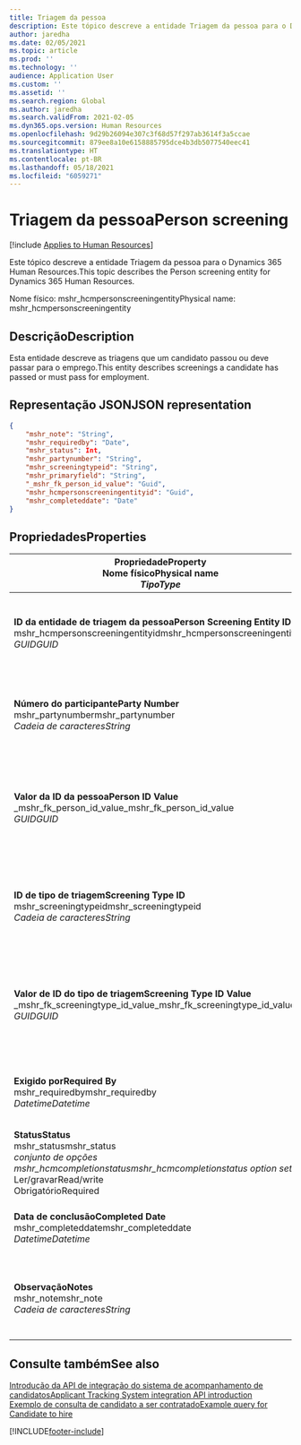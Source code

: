```yaml
---
title: Triagem da pessoa
description: Este tópico descreve a entidade Triagem da pessoa para o Dynamics 365 Human Resources.
author: jaredha
ms.date: 02/05/2021
ms.topic: article
ms.prod: ''
ms.technology: ''
audience: Application User
ms.custom: ''
ms.assetid: ''
ms.search.region: Global
ms.author: jaredha
ms.search.validFrom: 2021-02-05
ms.dyn365.ops.version: Human Resources
ms.openlocfilehash: 9d29b26094e307c3f68d57f297ab3614f3a5ccae
ms.sourcegitcommit: 879ee8a10e6158885795dce4b3db5077540eec41
ms.translationtype: HT
ms.contentlocale: pt-BR
ms.lasthandoff: 05/18/2021
ms.locfileid: "6059271"
---
```

# <a name="person-screening"></a><span data-ttu-id="01fbf-103">Triagem da pessoa</span><span class="sxs-lookup"><span data-stu-id="01fbf-103">Person screening</span></span>

[!include [Applies to Human Resources](../includes/applies-to-hr.md)]

<span data-ttu-id="01fbf-104">Este tópico descreve a entidade Triagem da pessoa para o Dynamics 365 Human Resources.</span><span class="sxs-lookup"><span data-stu-id="01fbf-104">This topic describes the Person screening entity for Dynamics 365 Human Resources.</span></span>

<span data-ttu-id="01fbf-105">Nome físico: mshr_hcmpersonscreeningentity</span><span class="sxs-lookup"><span data-stu-id="01fbf-105">Physical name: mshr_hcmpersonscreeningentity</span></span>

## <a name="description"></a><span data-ttu-id="01fbf-106">Descrição</span><span class="sxs-lookup"><span data-stu-id="01fbf-106">Description</span></span>

<span data-ttu-id="01fbf-107">Esta entidade descreve as triagens que um candidato passou ou deve passar para o emprego.</span><span class="sxs-lookup"><span data-stu-id="01fbf-107">This entity describes screenings a candidate has passed or must pass for employment.</span></span>

## <a name="json-representation"></a><span data-ttu-id="01fbf-108">Representação JSON</span><span class="sxs-lookup"><span data-stu-id="01fbf-108">JSON representation</span></span>

```json
{
    "mshr_note": "String",
    "mshr_requiredby": "Date",
    "mshr_status": Int,
    "mshr_partynumber": "String",
    "mshr_screeningtypeid": "String",
    "mshr_primaryfield": "String",
    "_mshr_fk_person_id_value": "Guid",
    "mshr_hcmpersonscreeningentityid": "Guid",
    "mshr_completeddate": "Date"
}
```

## <a name="properties"></a><span data-ttu-id="01fbf-109">Propriedades</span><span class="sxs-lookup"><span data-stu-id="01fbf-109">Properties</span></span>

| <span data-ttu-id="01fbf-110">Propriedade</span><span class="sxs-lookup"><span data-stu-id="01fbf-110">Property</span></span><br><span data-ttu-id="01fbf-111">**Nome físico**</span><span class="sxs-lookup"><span data-stu-id="01fbf-111">**Physical name**</span></span><br><span data-ttu-id="01fbf-112">**_Tipo_**</span><span class="sxs-lookup"><span data-stu-id="01fbf-112">**_Type_**</span></span> | <span data-ttu-id="01fbf-113">Uso</span><span class="sxs-lookup"><span data-stu-id="01fbf-113">Use</span></span> | <span data-ttu-id="01fbf-114">Descrição</span><span class="sxs-lookup"><span data-stu-id="01fbf-114">Description</span></span> |
| --- | --- | --- |
| <span data-ttu-id="01fbf-115">**ID da entidade de triagem da pessoa**</span><span class="sxs-lookup"><span data-stu-id="01fbf-115">**Person Screening Entity ID**</span></span><br><span data-ttu-id="01fbf-116">mshr_hcmpersonscreeningentityid</span><span class="sxs-lookup"><span data-stu-id="01fbf-116">mshr_hcmpersonscreeningentityid</span></span><br><span data-ttu-id="01fbf-117">*GUID*</span><span class="sxs-lookup"><span data-stu-id="01fbf-117">*GUID*</span></span> | <span data-ttu-id="01fbf-118">Somente leitura</span><span class="sxs-lookup"><span data-stu-id="01fbf-118">Read-only</span></span><br><span data-ttu-id="01fbf-119">Obrigatório</span><span class="sxs-lookup"><span data-stu-id="01fbf-119">Required</span></span><br><span data-ttu-id="01fbf-120">Gerado pelo sistema</span><span class="sxs-lookup"><span data-stu-id="01fbf-120">System-generated</span></span> | <span data-ttu-id="01fbf-121">Identificador principal exclusivo do registro de triagem da pessoa.</span><span class="sxs-lookup"><span data-stu-id="01fbf-121">Unique primary identifier for the person screening record.</span></span> |
| <span data-ttu-id="01fbf-122">**Número do participante**</span><span class="sxs-lookup"><span data-stu-id="01fbf-122">**Party Number**</span></span><br><span data-ttu-id="01fbf-123">mshr_partynumber</span><span class="sxs-lookup"><span data-stu-id="01fbf-123">mshr_partynumber</span></span><br><span data-ttu-id="01fbf-124">*Cadeia de caracteres*</span><span class="sxs-lookup"><span data-stu-id="01fbf-124">*String*</span></span> | <span data-ttu-id="01fbf-125">Ler/gravar</span><span class="sxs-lookup"><span data-stu-id="01fbf-125">Read/write</span></span><br><span data-ttu-id="01fbf-126">Obrigatório</span><span class="sxs-lookup"><span data-stu-id="01fbf-126">Required</span></span> | <span data-ttu-id="01fbf-127">O número do participante (pessoa) associado ao candidato.</span><span class="sxs-lookup"><span data-stu-id="01fbf-127">The party (person) number associated with the candidate.</span></span> |
| <span data-ttu-id="01fbf-128">**Valor da ID da pessoa**</span><span class="sxs-lookup"><span data-stu-id="01fbf-128">**Person ID Value**</span></span><br><span data-ttu-id="01fbf-129">_mshr_fk_person_id_value</span><span class="sxs-lookup"><span data-stu-id="01fbf-129">_mshr_fk_person_id_value</span></span><br><span data-ttu-id="01fbf-130">*GUID*</span><span class="sxs-lookup"><span data-stu-id="01fbf-130">*GUID*</span></span> | <span data-ttu-id="01fbf-131">Somente leitura</span><span class="sxs-lookup"><span data-stu-id="01fbf-131">Read-only</span></span><br><span data-ttu-id="01fbf-132">Obrigatório</span><span class="sxs-lookup"><span data-stu-id="01fbf-132">Required</span></span><br><span data-ttu-id="01fbf-133">Chave estrangeira: mshr_dirpersonentityid de mshr_dirpersonentity</span><span class="sxs-lookup"><span data-stu-id="01fbf-133">Foreign key: mshr_dirpersonentityid of mshr_dirpersonentity</span></span> | <span data-ttu-id="01fbf-134">O identificador gerado pelo sistema do registro da entidade de participante (pessoa).</span><span class="sxs-lookup"><span data-stu-id="01fbf-134">The system-generated identifier of the party (person) entity record.</span></span> |
| <span data-ttu-id="01fbf-135">**ID de tipo de triagem**</span><span class="sxs-lookup"><span data-stu-id="01fbf-135">**Screening Type ID**</span></span><br><span data-ttu-id="01fbf-136">mshr_screeningtypeid</span><span class="sxs-lookup"><span data-stu-id="01fbf-136">mshr_screeningtypeid</span></span><br><span data-ttu-id="01fbf-137">*Cadeia de caracteres*</span><span class="sxs-lookup"><span data-stu-id="01fbf-137">*String*</span></span> | <span data-ttu-id="01fbf-138">Ler/gravar</span><span class="sxs-lookup"><span data-stu-id="01fbf-138">Read/write</span></span><br><span data-ttu-id="01fbf-139">Obrigatório</span><span class="sxs-lookup"><span data-stu-id="01fbf-139">Required</span></span><br><span data-ttu-id="01fbf-140">Chave estrangeira: ScreeningType</span><span class="sxs-lookup"><span data-stu-id="01fbf-140">Foreign key: ScreeningType</span></span> | <span data-ttu-id="01fbf-141">O identificador do tipo de triagem definido em Human Resources.</span><span class="sxs-lookup"><span data-stu-id="01fbf-141">The identifier of the screening type defined in Human Resources.</span></span> |
| <span data-ttu-id="01fbf-142">**Valor de ID do tipo de triagem**</span><span class="sxs-lookup"><span data-stu-id="01fbf-142">**Screening Type ID Value**</span></span><br><span data-ttu-id="01fbf-143">_mshr_fk_screeningtype_id_value</span><span class="sxs-lookup"><span data-stu-id="01fbf-143">_mshr_fk_screeningtype_id_value</span></span><br><span data-ttu-id="01fbf-144">*GUID*</span><span class="sxs-lookup"><span data-stu-id="01fbf-144">*GUID*</span></span> | <span data-ttu-id="01fbf-145">Somente leitura</span><span class="sxs-lookup"><span data-stu-id="01fbf-145">Read-only</span></span><br><span data-ttu-id="01fbf-146">Obrigatório</span><span class="sxs-lookup"><span data-stu-id="01fbf-146">Required</span></span><br><span data-ttu-id="01fbf-147">Chave estrangeira: mshr_hcmscreeningtypeentityid de mshr_hcmscreeningtypeentity</span><span class="sxs-lookup"><span data-stu-id="01fbf-147">Foreign key: mshr_hcmscreeningtypeentityid of mshr_hcmscreeningtypeentity</span></span> | <span data-ttu-id="01fbf-148">Identificador gerado pelo sistema do registro de tipo de triagem na entidade associada.</span><span class="sxs-lookup"><span data-stu-id="01fbf-148">System-generated identifier for the screening type record in the associated entity.</span></span> |
| <span data-ttu-id="01fbf-149">**Exigido por**</span><span class="sxs-lookup"><span data-stu-id="01fbf-149">**Required By**</span></span><br><span data-ttu-id="01fbf-150">mshr_requiredby</span><span class="sxs-lookup"><span data-stu-id="01fbf-150">mshr_requiredby</span></span><br><span data-ttu-id="01fbf-151">*Datetime*</span><span class="sxs-lookup"><span data-stu-id="01fbf-151">*Datetime*</span></span> | <span data-ttu-id="01fbf-152">Ler/gravar</span><span class="sxs-lookup"><span data-stu-id="01fbf-152">Read/write</span></span><br><span data-ttu-id="01fbf-153">Opcional</span><span class="sxs-lookup"><span data-stu-id="01fbf-153">Optional</span></span> | <span data-ttu-id="01fbf-154">A data na qual a triagem deve ser concluída.</span><span class="sxs-lookup"><span data-stu-id="01fbf-154">The date by which the screening is required to be completed.</span></span> |
| <span data-ttu-id="01fbf-155">**Status**</span><span class="sxs-lookup"><span data-stu-id="01fbf-155">**Status**</span></span><br><span data-ttu-id="01fbf-156">mshr_status</span><span class="sxs-lookup"><span data-stu-id="01fbf-156">mshr_status</span></span><br><span data-ttu-id="01fbf-157">*conjunto de opções mshr_hcmcompletionstatus*</span><span class="sxs-lookup"><span data-stu-id="01fbf-157">*mshr_hcmcompletionstatus option set*</span></span><br><span data-ttu-id="01fbf-158">Ler/gravar</span><span class="sxs-lookup"><span data-stu-id="01fbf-158">Read/write</span></span><br><span data-ttu-id="01fbf-159">Obrigatório</span><span class="sxs-lookup"><span data-stu-id="01fbf-159">Required</span></span> | <span data-ttu-id="01fbf-160">Fornece o status do candidato para a triagem.</span><span class="sxs-lookup"><span data-stu-id="01fbf-160">Provides the candidate’s status for the screening.</span></span> |
| <span data-ttu-id="01fbf-161">**Data de conclusão**</span><span class="sxs-lookup"><span data-stu-id="01fbf-161">**Completed Date**</span></span><br><span data-ttu-id="01fbf-162">mshr_completeddate</span><span class="sxs-lookup"><span data-stu-id="01fbf-162">mshr_completeddate</span></span><br><span data-ttu-id="01fbf-163">*Datetime*</span><span class="sxs-lookup"><span data-stu-id="01fbf-163">*Datetime*</span></span> | <span data-ttu-id="01fbf-164">Ler/gravar</span><span class="sxs-lookup"><span data-stu-id="01fbf-164">Read/write</span></span><br><span data-ttu-id="01fbf-165">Opcional</span><span class="sxs-lookup"><span data-stu-id="01fbf-165">Optional</span></span> | <span data-ttu-id="01fbf-166">A data em que a triagem foi concluída.</span><span class="sxs-lookup"><span data-stu-id="01fbf-166">The date the screening was completed.</span></span> |
| <span data-ttu-id="01fbf-167">**Observação**</span><span class="sxs-lookup"><span data-stu-id="01fbf-167">**Notes**</span></span><br><span data-ttu-id="01fbf-168">mshr_note</span><span class="sxs-lookup"><span data-stu-id="01fbf-168">mshr_note</span></span><br><span data-ttu-id="01fbf-169">*Cadeia de caracteres*</span><span class="sxs-lookup"><span data-stu-id="01fbf-169">*String*</span></span> | <span data-ttu-id="01fbf-170">Ler/gravar</span><span class="sxs-lookup"><span data-stu-id="01fbf-170">Read/write</span></span><br><span data-ttu-id="01fbf-171">Opcional</span><span class="sxs-lookup"><span data-stu-id="01fbf-171">Optional</span></span> | <span data-ttu-id="01fbf-172">Observações para uso por gerentes e recrutadores de contratação.</span><span class="sxs-lookup"><span data-stu-id="01fbf-172">Notes for use by hiring managers and recruiters.</span></span> |

## <a name="see-also"></a><span data-ttu-id="01fbf-173">Consulte também</span><span class="sxs-lookup"><span data-stu-id="01fbf-173">See also</span></span>

[<span data-ttu-id="01fbf-174">Introdução da API de integração do sistema de acompanhamento de candidatos</span><span class="sxs-lookup"><span data-stu-id="01fbf-174">Applicant Tracking System integration API introduction</span></span>](hr-admin-integration-ats-api-introduction.md)<br>
[<span data-ttu-id="01fbf-175">Exemplo de consulta de candidato a ser contratado</span><span class="sxs-lookup"><span data-stu-id="01fbf-175">Example query for Candidate to hire</span></span>](hr-admin-integration-ats-api-candidate-to-hire-example-query.md)



[!INCLUDE[footer-include](../includes/footer-banner.md)]